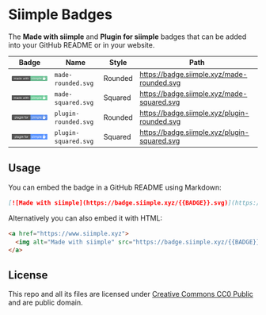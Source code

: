 # Siimple Badges

The **Made with siimple** and **Plugin for siimple** badges that can be added into your GitHub README or in your website.

| Badge | Name | Style | Path |
|-------|------|-------|------|
| ![Made with siimple](made-rounded.svg) | `made-rounded.svg` | Rounded | https://badge.siimple.xyz/made-rounded.svg |
| ![Made with siimple](made-squared.svg) | `made-squared.svg` | Squared | https://badge.siimple.xyz/made-squared.svg |
| ![Plugin for siimple](plugin-rounded.svg) | `plugin-rounded.svg` | Rounded | https://badge.siimple.xyz/plugin-rounded.svg |
| ![Plugin for siimple](plugin-squared.svg) | `plugin-squared.svg` | Squared | https://badge.siimple.xyz/plugin-squared.svg |

## Usage

You can embed the badge in a GitHub README using Markdown:

```markdown
[![Made with siimple](https://badge.siimple.xyz/{{BADGE}}.svg)](https://www.siimple.xyz)
```

Alternatively you can also embed it with HTML:

```html
<a href="https://www.siimple.xyz">
  <img alt="Made with siimple" src="https://badge.siimple.xyz/{{BADGE}}.svg" />
</a>
```

## License

This repo and all its files are licensed under [Creative Commons CC0 Public](https://creativecommons.org/publicdomain/zero/1.0/) and are public domain.

